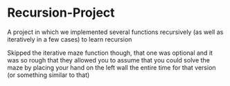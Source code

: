 # Recursion-Project
A project in which we implemented several functions recursively (as well as iteratively in a few cases) to learn recursion

Skipped the iterative maze function though, that one was optional and it was so rough that they allowed you to assume that you could solve the maze by placing your hand on the left wall the entire time for that version (or something similar to that)
